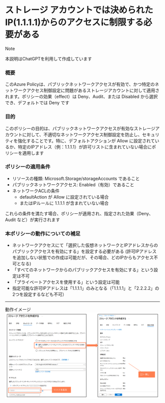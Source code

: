# ストレージ アカウントでは決められたIP(1.1.1.1)からのアクセスに制限する必要がある

> [!NOTE]
> 本説明はChatGPTを利用して作成しています

### 概要
このAzure Policyは、パブリックネットワークアクセスが有効で、かつ特定のネットワークアクセス制御設定に問題があるストレージアカウントに対して適用されます。ポリシーの効果（effect）は Deny、Audit、または Disabled から選択でき、デフォルトでは Deny です

### 目的
このポリシーの目的は、パブリックネットワークアクセスが有効なストレージアカウントに対して、不適切なネットワークアクセス制御設定を防止し、セキュリティを強化することです。特に、デフォルトアクションが Allow に設定されているか、特定のIPアドレス（例：1.1.1.1）が許可リストに含まれていない場合にポリシーを適用します

### ポリシーの適用条件
- リソースの種類: Microsoft.Storage/storageAccounts であること
- パブリックネットワークアクセス: Enabled（有効）であること
- ネットワークACLの条件
    - defaultAction が Allow に設定されている場合
    - またはIPルールに 1.1.1.1 が含まれていない場合

これらの条件を満たす場合、ポリシーが適用され、指定された効果（Deny、Audit など）が実行されます

### 本ポリシーの動作についての補足
- ネットワークアクセスにて「選択した仮想ネットワークとIPアドレスからのパブリックアクセスを有効にする」を設定する必要がある (許可IPアドレスを追加しない状態での作成は可能だが、その場合、どのIPからもアクセス不可となる)
- 「すべてのネットワークからのパブリックアクセスを有効にする」という設定は不可
- 「プライベートアクセスを使用する」という設定は可能
- 指定可能な許可IPアドレスは「1.1.1.1」のみとなる（「1.1.1.1」と「2.2.2.2」の2つを設定するなども不可）

----
動作イメージ
![](images/Limit-allowed-access-source-IP_Policy_01.png)